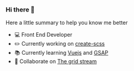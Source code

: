 ### Hi there 👋

Here a little summary to help you know me better

- 💻 Front End Developer
- ✏️ Currently working on [create-scss](https://www.npmjs.com/package/create-scss)
- 📚 Currently learning [Vuejs](https://vuejs.org/) and [GSAP](https://greensock.com/gsap/)
- 👯 Collaborate on [The grid stream](https://thegridstream.com/)
